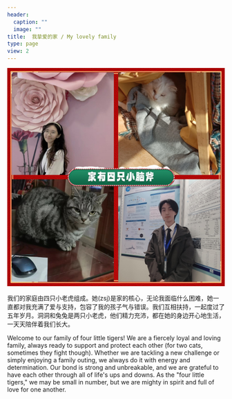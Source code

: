 ```yaml
---
header:
  caption: ""
  image: ""
title:  我挚爱的家 / My lovely family
type: page
view: 2
---
```


![](image/four.jpeg)


我们的家庭由四只小老虎组成。她(zsj)是家的核心，无论我面临什么困难，她一直都对我充满了爱与支持，包容了我的孩子气与错误。我们互相扶持，一起度过了五年岁月。洞洞和兔兔是两只小老虎，他们精力充沛，都在她的身边开心地生活，一天天陪伴着我们长大。

Welcome to our family of four little tigers! We are a fiercely loyal and loving family, always ready to support and protect each other (for two cats, sometimes they fight though). Whether we are tackling a new challenge or simply enjoying a family outing, we always do it with energy and determination. Our bond is strong and unbreakable, and we are grateful to have each other through all of life's ups and downs. As the "four little tigers," we may be small in number, but we are mighty in spirit and full of love for one another.

